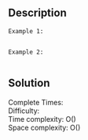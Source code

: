 ## Description 

````
Example 1:


````
````
Example 2:


````
## Solution
Complete Times:  <br/>
Difficulty:  <br/>
Time complexity: O()<br/>
Space complexity: O()<br/>

